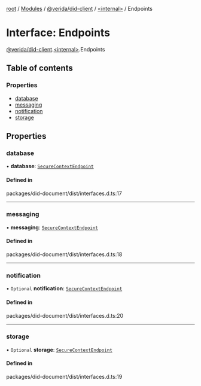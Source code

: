 [root](../README.md) / [Modules](../modules.md) / [@verida/did-client](../modules/verida_did_client.md) / [<internal\>](../modules/verida_did_client._internal_.md) / Endpoints

# Interface: Endpoints

[@verida/did-client](../modules/verida_did_client.md).[<internal\>](../modules/verida_did_client._internal_.md).Endpoints

## Table of contents

### Properties

- [database](verida_did_client._internal_.Endpoints.md#database)
- [messaging](verida_did_client._internal_.Endpoints.md#messaging)
- [notification](verida_did_client._internal_.Endpoints.md#notification)
- [storage](verida_did_client._internal_.Endpoints.md#storage)

## Properties

### database

• **database**: [`SecureContextEndpoint`](verida_did_client._internal_.SecureContextEndpoint.md)

#### Defined in

packages/did-document/dist/interfaces.d.ts:17

___

### messaging

• **messaging**: [`SecureContextEndpoint`](verida_did_client._internal_.SecureContextEndpoint.md)

#### Defined in

packages/did-document/dist/interfaces.d.ts:18

___

### notification

• `Optional` **notification**: [`SecureContextEndpoint`](verida_did_client._internal_.SecureContextEndpoint.md)

#### Defined in

packages/did-document/dist/interfaces.d.ts:20

___

### storage

• `Optional` **storage**: [`SecureContextEndpoint`](verida_did_client._internal_.SecureContextEndpoint.md)

#### Defined in

packages/did-document/dist/interfaces.d.ts:19
